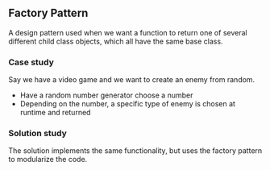 ## Factory Pattern
A design pattern used when we want a function to return one of several different child class objects, which all have the same base class.

### Case study
Say we have a video game and we want to create an enemy from random.
- Have a random number generator choose a number
- Depending on the number, a specific type of enemy is chosen at runtime and returned

### Solution study
The solution implements the same functionality, but uses the factory pattern to modularize the code.
